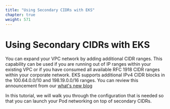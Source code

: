 ```yaml
---
title: "Using Secondary CIDRs with EKS"
chapter: true
weight: 571
---
```


# Using Secondary CIDRs with EKS

You can expand your VPC network by adding additional CIDR ranges. This capability can be used if you are running out of IP ranges within your existing VPC or if you have consumed all available RFC 1918 CIDR ranges within your corporate network. EKS supports additional IPv4 CIDR blocks in the 100.64.0.0/10 and 198.19.0.0/16 ranges. You can review this announcement from our [what's new blog](https://aws.amazon.com/about-aws/whats-new/2018/10/amazon-eks-now-supports-additional-vpc-cidr-blocks/)

In this tutorial, we will walk you through the configuration that is needed so that you can launch your Pod networking on top of secondary CIDRs.
